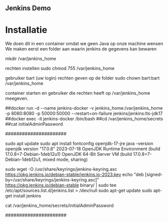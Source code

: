 ## Jenkins Demo
# Installatie
We doen dit in een container omdat we geen Java op onze machine wensen
We maken eerst een folder aan waarin jenkins de gegevens kan bewaren

mkdir /var/jenkins_home

rechten instellen
sudo chmod 755 /var/jenkins_home

gebruiker bart (uw login) rechten geven op de folder
sudo chown bart:bart /var/jenkins_home

container starten en gebruiker die rechten heeft op /var/jenkins_home meegeven.

##docker run -d --name jenkins-docker -v jenkins_home:/var/jenkins_home -p 8080:8080 -p 50000:50000 --restart=on-failure jenkins/jenkins:lts-jdk17
##docker exec -it jenkins-docker /bin/bash
##cd /var/jenkins_home/secrets
##cat initialAdminPassword

######################

sudo apt update
sudo apt install fontconfig openjdk-17-jre
java -version
openjdk version "17.0.8" 2023-07-18
OpenJDK Runtime Environment (build 17.0.8+7-Debian-1deb12u1)
OpenJDK 64-Bit Server VM (build 17.0.8+7-Debian-1deb12u1, mixed mode, sharing)

sudo wget -O /usr/share/keyrings/jenkins-keyring.asc \
  https://pkg.jenkins.io/debian-stable/jenkins.io-2023.key
echo "deb [signed-by=/usr/share/keyrings/jenkins-keyring.asc]" \
  https://pkg.jenkins.io/debian-stable binary/ | sudo tee \
  /etc/apt/sources.list.d/jenkins.list > /dev/null
sudo apt-get update
sudo apt-get install jenkins

cat /var/jenkins_home/secrets/initialAdminPassword

######################
